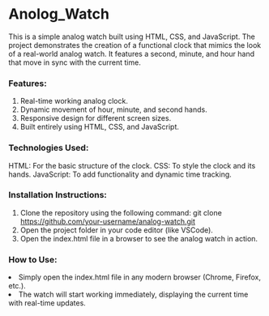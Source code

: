 # Anolog_Watch
This is a simple analog watch built using HTML, CSS, and JavaScript. The project demonstrates the creation of a functional clock that mimics the look of a real-world analog watch. It features a second, minute, and hour hand that move in sync with the current time.

<h3>Features:</h3>

1. Real-time working analog clock.
2. Dynamic movement of hour, minute, and second hands.
3. Responsive design for different screen sizes.
4. Built entirely using HTML, CSS, and JavaScript.

<h3>Technologies Used:</h3>

HTML: For the basic structure of the clock.
CSS: To style the clock and its hands.
JavaScript: To add functionality and dynamic time tracking.

<h3>Installation Instructions:</h3>

1. Clone the repository using the following command:
   <a>git clone https://github.com/your-username/analog-watch.git</a>
3. Open the project folder in your code editor (like VSCode).
4. Open the index.html file in a browser to see the analog watch in action.

<h3>How to Use:</h3>

<li>Simply open the index.html file in any modern browser (Chrome, Firefox, etc.).</li>
<li>The watch will start working immediately, displaying the current time with real-time updates.</li>
